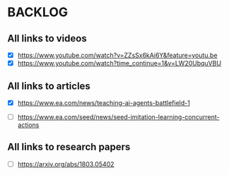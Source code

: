 # BACKLOG

## All links to videos
- [x] https://www.youtube.com/watch?v=ZZsSx6kAi6Y&feature=youtu.be 
- [x] https://www.youtube.com/watch?time_continue=1&v=LW20UbquVBU

## All links to articles 

- [x] https://www.ea.com/news/teaching-ai-agents-battlefield-1 
- [ ] https://www.ea.com/seed/news/seed-imitation-learning-concurrent-actions


## All links to research papers

- [ ] https://arxiv.org/abs/1803.05402
